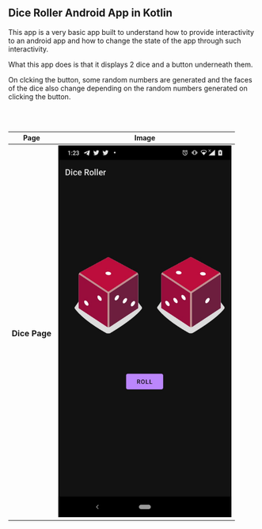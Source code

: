 ## Dice Roller Android App in Kotlin

This app is a very basic app built to understand how to provide interactivity to an android app and how to change the state of the app through such interactivity.

What this app does is that it displays 2 dice and a button underneath them.

On clcking the button, some random numbers are generated and the faces of the dice also change depending on the random numbers generated on clicking the button.

<br>
<br>

| Page | Image |
| ---- | ----- |
| <h3>Dice Page</h3> | <img src="./readme_assets/diceScreen.jpeg" width="350" height="750"> |
